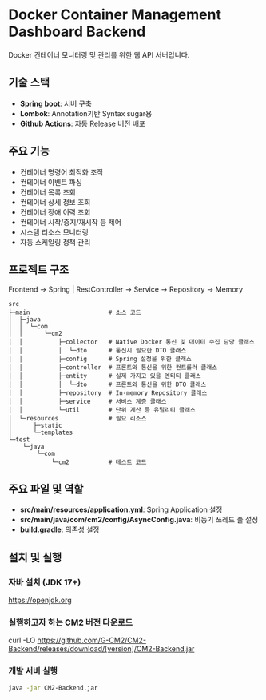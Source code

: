 # Docker Container Management Dashboard Backend 

Docker 컨테이너 모니터링 및 관리를 위한 웹 API 서버입니다.

## 기술 스택

- **Spring boot**: 서버 구축
- **Lombok**: Annotation기반 Syntax sugar용
- **Github Actions**: 자동 Release 버전 배포

## 주요 기능

- 컨테이너 명령어 최적화 조작
- 컨테이너 이벤트 파싱
- 컨테이너 목록 조회
- 컨테이너 상세 정보 조회
- 컨테이너 장애 이력 조회
- 컨테이너 시작/중지/재시작 등 제어
- 시스템 리소스 모니터링
- 자동 스케일링 정책 관리

## 프로젝트 구조

Frontend → Spring 
           | RestController → Service → Repository → Memory

```
src
├─main                      # 소스 코드
│  ├─java
│  │  └─com
│  │      └─cm2
│  │          ├─collector   # Native Docker 통신 및 데이터 수집 담당 클래스
│  │          │  └─dto      # 통신시 필요한 DTO 클래스
│  │          ├─config      # Spring 설정을 위한 클래스
│  │          ├─controller  # 프론트와 통신을 위한 컨트롤러 클래스
│  │          ├─entity      # 실제 가지고 있을 엔티티 클래스
│  │          │  └─dto      # 프론트와 통신을 위한 DTO 클래스
│  │          ├─repository  # In-memory Repository 클래스
│  │          ├─service     # 서비스 계층 클래스
│  │          └─util        # 단위 계산 등 유틸리티 클래스
│  └─resources              # 필요 리소스
│      ├─static
│      └─templates
└─test
    └─java
        └─com
            └─cm2           # 테스트 코드
```

## 주요 파일 및 역할

- **src/main/resources/application.yml**: Spring Application 설정
- **src/main/java/com/cm2/config/AsyncConfig.java**: 비동기 쓰레드 풀 설정
- **build.gradle**: 의존성 설정

## 설치 및 실행

### 자바 설치 (JDK 17+)
https://openjdk.org


### 실행하고자 하는 CM2 버전 다운로드
curl -LO https://github.com/G-CM2/CM2-Backend/releases/download/[version]/CM2-Backend.jar


### 개발 서버 실행
```bash
java -jar CM2-Backend.jar
```
